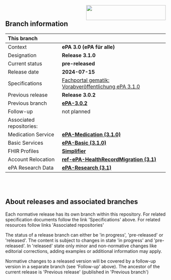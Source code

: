 <img align="right" width="250" height="47" src="images/Gematik_Logo_Flag_With_Background.png"/> <br/>    

## Branch information

|This branch||
|:----|----|
| Context| __ePA 3.0 (ePA für alle)__|
| Designation  | __Release 3.1.0__  |
| Current status | __pre-released__ |
| Release date   | __2024-07-15__  |
| Specifications| [Fachportal gematik: Vorabveröffentlichung ePA 3.1.0](https://gemspec.gematik.de/prereleases/Draft_ePA_3_1_0/)|
| Previous release| __Release 3.0.2__|
| Previous branch | [**ePA-3.0.2**](https://github.com/gematik/epa-basic/tree/ePA-3.0.2)|
| Follow-up | not planned |
| Associated repositories:||
| Medication Service | [**ePA-Medication (3.1.0)**](https://github.com/gematik/ePA-Medication/tree/ePA-3.1.0) |
| Basic Services | [**ePA-Basic (3.1.0)**](https://github.com/gematik/ePA-Basic/tree/ePA-3.1.0) |
| FHIR Profiles | [**Simplifier**](https://simplifier.net/epa) |
| Account Relocation | [**ref-ePA-HealthRecordMigration (3.1)**](https://github.com/gematik/ref-ePA-HealthRecordMigration/tree/ePA-3.1) |
| ePA Research Data | [**ePA-Research (3.1)**](https://github.com/gematik/epa-research/tree/ePA-3.1) |  

</br>
</br>

## About releases and associated branches
Each normative release has its own branch within this repository.
For related specification documents follow the link 'Specifications' above. For related resources follow links 'Associated repositories'

The status of a release branch can either be 'in progress', 'pre-released' or 'released'. The content is subject to changes in state 'in progress' and 'pre-released'. In 'released' state only minor and non-normative changes like editorial corrections, adding examples or additional information may apply.

Normative changes to a released version will be covered by a follow-up version in a separate branch (see 'Follow-up' above). The ancestor of the current release is 'Previous release' (published in 'Previous branch')


